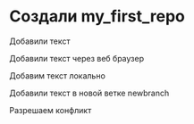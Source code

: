 ﻿# Создали my_first_repo

Добавили текст

Добавили текст через веб браузер

Добавим текст локально

Добавили текст в новой  ветке newbranch

Разрешаем конфликт
